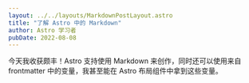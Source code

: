 ```yaml
---
layout: ../../layouts/MarkdownPostLayout.astro
title: "了解 Astro 中的 Markdown"
author: Astro 学习者
pubDate: 2022-08-08
---
```


今天我收获颇丰！Astro 支持使用 Markdown 来创作，同时还可以使用来自 frontmatter 中的变量，我甚至能在 Astro 布局组件中拿到这些变量。
